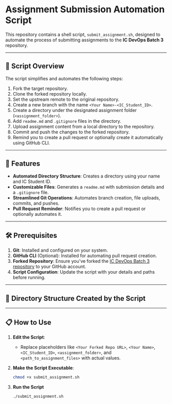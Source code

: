 # Assignment Submission Automation Script

This repository contains a shell script, `submit_assignment.sh`, designed to automate the process of submitting assignments to the **IC DevOps Batch 3** repository.

---

## 📄 Script Overview

The script simplifies and automates the following steps:

1. Fork the target repository.
2. Clone the forked repository locally.
3. Set the upstream remote to the original repository.
4. Create a new branch with the name `<Your Name>-<IC_Student_ID>`.
5. Create a directory under the designated assignment folder (`<assignment_folder>`).
6. Add `readme.md` and `.gitignore` files in the directory.
7. Upload assignment content from a local directory to the repository.
8. Commit and push the changes to the forked repository.
9. Remind you to create a pull request or optionally create it automatically using GitHub CLI.

---

## 🚀 Features

- **Automated Directory Structure**: Creates a directory using your name and IC Student ID.
- **Customizable Files**: Generates a `readme.md` with submission details and a `.gitignore` file.
- **Streamlined Git Operations**: Automates branch creation, file uploads, commits, and pushes.
- **Pull Request Reminder**: Notifies you to create a pull request or optionally automates it.

---

## 🛠️ Prerequisites

1. **Git**: Installed and configured on your system.
2. **GitHub CLI** (Optional): Installed for automating pull request creation.
3. **Forked Repository**: Ensure you've forked the [IC DevOps Batch 3 repository](https://github.com/IC-DevOps-Career-Path/ic-devops-batch3.git) to your GitHub account.
4. **Script Configuration**: Update the script with your details and paths before running.

---

## 📂 Directory Structure Created by the Script


---

## 📋 How to Use

1. **Edit the Script**:
   - Replace placeholders like `<Your Forked Repo URL>`, `<Your Name>`, `<IC_Student_ID>`, `<assignment_folder>`, and `<path_to_assignment_files>` with actual values.

2. **Make the Script Executable**:
   ```bash
   chmod +x submit_assignment.sh
3. **Run the Script**
    ```bash
    ./submit_assignment.sh
